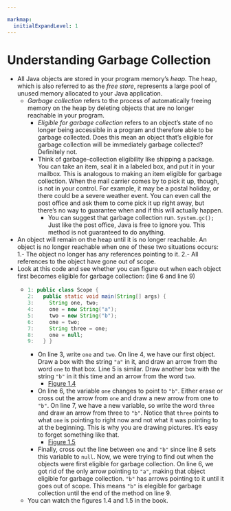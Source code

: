 ```yaml
---

markmap:
  initialExpandLevel: 1
---
```

# **Understanding Garbage Collection**
- All Java objects are stored in your program memory’s _heap_. The
heap, which is also referred to as the _free store_, represents a 
large pool of unused memory allocated to your Java application.
  - _Garbage collection_ refers to the process of automatically freeing 
  memory on the heap by deleting objects that are no longer
  reachable in your program.
    - _Eligible for garbage collection_ refers to an object’s state of no 
    longer being accessible in a program and therefore able to be 
    garbage collected.
    Does this mean an object that’s eligible for garbage collection 
    will be immediately garbage collected? Definitely not.
    - Think of garbage-collection eligibility like shipping a package. You
    can take an item, seal it in a labeled box, and put it in your mailbox.
    This is analogous to making an item eligible for garbage collection.
    When the mail carrier comes by to pick it up, though, is not in your
    control. For example, it may be a postal holiday, or there could be a
    severe weather event. You can even call the post office and ask
    them to come pick it up right away, but there’s no way to guarantee
    when and if this will actually happen.
      - You can suggest that garbage collection run.
      `System.gc();`
      Just like the post office, Java is free to ignore you. 
      This method is not guaranteed to do anything.
- An object will remain on the heap until it is no longer reachable. An 
object is no longer reachable when one of these two situations occurs:
1.- The object no longer has any references pointing to it.
2.- All references to the object have gone out of scope.
- Look at this code and see whether you can figure out when each 
object first becomes eligible for garbage collection: (line 6 and line 9)
  - ```java
    1: public class Scope {
    2:   public static void main(String[] args) {
    3:     String one, two;
    4:     one = new String("a");
    5:     two = new String("b");
    6:     one = two;
    7:     String three = one;
    8:     one = null;
    9:   } }
    ```
    - On line 3, write `one` and `two`. On line 4, we have our first 
    object. Draw a box with the string `"a"` in it, and draw an 
    arrow from the word `one` to that box. Line 5 is similar.
    Draw another box with the string `"b"` in it this time and an 
    arrow from the word `two`. 
      - [Figure 1.4](https://1drv.ms/i/c/c83cfca51d5c2032/ESzco74WqDtIkVi6tj0Lvn4B4LFmEfaETLRM5YuP5CjZog?e=JXM7W8) 
      <!-- <img src="150_figure_1_4.png" alt="drawing" style="width:250px;"/> -->
    - On line 6, the variable `one` changes to point to `"b"`. Either erase or
    cross out the arrow from `one` and draw a new arrow from one to `"b"`.
    On line 7, we have a new variable, so write the word `three` and draw
    an arrow from three to `"b"`. Notice that `three` points to what `one` is
    pointing to right now and not what it was pointing to at the beginning. 
    This is why you are drawing pictures. It’s easy to forget something like that.
      - [Figure 1.5](https://1drv.ms/i/c/c83cfca51d5c2032/EdHyveN2HiBKkKJAC_MnQboBAeKDmT635dBE8ih9rSVZgw?e=zECHZg) 
      <!-- <img src="150_figure_1_5.png" alt="drawing" style="width:250px;"/> -->
    - Finally, cross out the line between `one` and `"b"` since line 8 sets this variable to `null`. 
    Now, we were trying to find out when the objects were first eligible for garbage collection. 
    On line 6, we got rid of the only arrow pointing to `"a"`, making that object eligible for 
    garbage collection. `"b"` has arrows pointing to it until it goes out of scope. This means 
    `"b"` is elegible for garbage collection until the end of the method on line 9.
  - You can watch the figures 1.4 and 1.5 in the book.
    